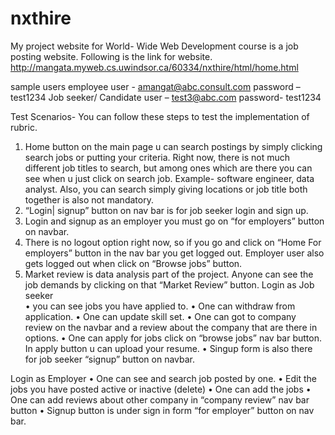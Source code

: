 # nxthire
My project website for World- Wide Web Development course is a job posting website. Following is the link for website.
http://mangata.myweb.cs.uwindsor.ca/60334/nxthire/html/home.html

sample users
employee user -   amangat@abc.consult.com    password – test1234
Job seeker/ Candidate user – test3@abc.com     password- test1234

Test Scenarios-
You can follow these steps to test the implementation of rubric.
1.	Home button on the main page u can search postings by simply clicking search jobs or putting your criteria. Right now, there is not much different job titles to search, but among ones which are there you can see when u just click on search job. Example- software engineer, data analyst. Also, you can search simply giving locations or job title both together is also not mandatory.
2.	“Login| signup” button on nav bar is for job seeker login and sign up.  
3.	Login and signup as an employer you must go on “for employers” button on navbar.
4.	There is no logout option right now, so if you go and click on “Home For employers” button in the nav bar you get logged out. Employer user also gets logged out when click on “Browse jobs” button.
5.	Market review is data analysis part of the project. Anyone can see the job demands by clicking on that “Market Review” button.
Login as Job seeker  
•	you can see jobs you have applied to. 
•	One can withdraw from application.
•	One can update skill set. 
•	One can got to company review on the navbar and a review about the company that are there in options.
•	One can apply for jobs click on “browse jobs” nav bar button. In apply button u can upload your resume.
•	Singup form is also there for job seeker “signup” button on navbar.

Login as Employer
•	One can see and search job posted by one.
•	Edit the jobs you have posted active or inactive (delete)
•	One can add the jobs
•	One can add reviews about other company in “company review” nav bar button 
•	Signup button is under sign in form “for employer” button on nav bar.
